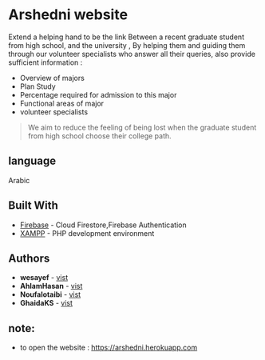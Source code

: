 # Arshedni website 
 Extend a helping hand to be the link Between a recent graduate student from high school, and the university ,
 By helping them and guiding them through our volunteer specialists who answer all their queries, also provide sufficient information :
 * Overview of majors
* Plan Study
* Percentage required for admission to this major
* Functional areas of major
* volunteer specialists

> We aim to reduce the feeling of being lost when the graduate student from high school choose their college path.

## language

 Arabic
 
 ## Built With

* [Firebase](http://www.dropwizard.io/1.0.2/docs/) - Cloud Firestore,Firebase Authentication
* [XAMPP](https://www.apachefriends.org/index.html) - PHP development environment

 
## Authors

* **wesayef** - [vist](https://github.com/wesayef)
* **AhlamHasan**  - [vist](https://github.com/AhlamHasan)
* **Noufalotaibi** -  [vist](https://github.com/Noufalotaibi3)
* **GhaidaKS** - [vist](https://github.com/GhaidaKS)

## note:
* to open the website : https://arshedni.herokuapp.com


